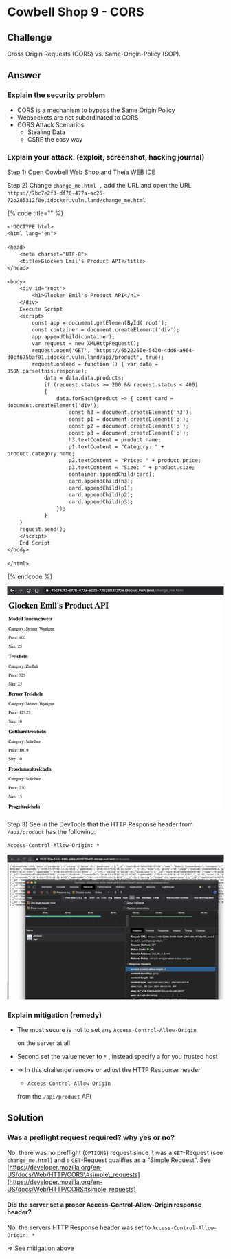 # Cowbell Shop 9 - CORS

## Challenge

Cross Origin Requests \(CORS\) vs. Same-Origin-Policy \(SOP\).

## Answer

### Explain the security problem  

* CORS is a mechanism to bypass the Same Origin Policy  
* Websockets are not subordinated to CORS 
* CORS Attack Scenarios
  * Stealing Data
  * CSRF the easy way



### Explain your attack. \(exploit, screenshot, hacking journal\)  

Step 1\) Open Cowbell Web Shop and Theia WEB IDE

Step 2\) Change `change_me.html ,` add the URL and open the URL `https://7bc7e2f3-df76-477a-ac25-72b285312f0e.idocker.vuln.land/change_me.html`

{% code title="" %}
```markup
<!DOCTYPE html>
<html lang="en">

<head>
	<meta charset="UTF-8">
	<title>Glocken Emil's Product API</title>
</head>

<body>
	<div id="root">
		<h1>Glocken Emil's Product API</h1>
	</div>
    Execute Script
	<script>
		const app = document.getElementById('root'); 
        const container = document.createElement('div'); 
        app.appendChild(container); 
        var request = new XMLHttpRequest(); 
        request.open('GET', 'https://6522250e-5430-4dd6-a964-d0cf675baf91.idocker.vuln.land/api/product', true); 
        request.onload = function () { var data = JSON.parse(this.response); 
            data = data.data.products; 
            if (request.status >= 200 && request.status < 400) 
            { 
                data.forEach(product => { const card = document.createElement('div'); 
                    const h3 = document.createElement('h3'); 
                    const p1 = document.createElement('p'); 
                    const p2 = document.createElement('p'); 
                    const p3 = document.createElement('p'); 
                    h3.textContent = product.name; 
                    p1.textContent = "Category: " + product.category.name; 
                    p2.textContent = "Price: " + product.price; 
                    p3.textContent = "Size: " + product.size; 
                    container.appendChild(card); 
                    card.appendChild(h3); 
                    card.appendChild(p1); 
                    card.appendChild(p2); 
                    card.appendChild(p3); 
                }); 
            } 
    }
    request.send(); 
	</script>
    End Script
</body>

</html>
```
{% endcode %}

![](../../.gitbook/assets/image%20%28366%29.png)

Step 3\) See in the DevTools that the HTTP Response header from `/api/product` has the following:

`Access-Control-Allow-Origin: *` 

![](../../.gitbook/assets/image%20%28368%29.png)



### Explain mitigation \(remedy\)

* The most secure is not to set any  `Access-Control-Allow-Origin`

  on the server at all

* Second set the value never to `*` , instead specify a for you trusted host
* =&gt; In this challenge remove or adjust the HTTP Response header 

  * `Access-Control-Allow-Origin`

  from the `/api/product` API 



## Solution

### Was a preflight request required? why yes or no?

No, there was no preflight \(`OPTIONS`\) request since it was a `GET`-Request  \(see `change_me.html`\) and a `GET`-Request qualifies as a "Simple Request". See [https://developer.mozilla.org/en-US/docs/Web/HTTP/CORS\#simple\_requests](https://developer.mozilla.org/en-US/docs/Web/HTTP/CORS#simple_requests)

#### Did the server set a proper Access-Control-Allow-Origin response header?

No, the servers HTTP Response header was set to `Access-Control-Allow-Origin: *` 

=&gt; See mitigation above

